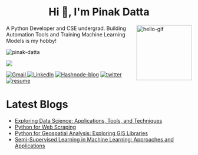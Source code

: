 <h1 align="center">Hi 👋, I'm Pinak Datta</h1>
<img align="right" src="https://media0.giphy.com/media/XO8RMtRaK73isIt0i2/giphy.gif?cid=ecf05e471cacapm5kqnrcjeu83z9rd4dmq11t4gkaib3p9g2&ep=v1_gifs_search&rid=giphy.gif&ct=g" width="150px" alt="hello-gif"/> 

A Python Developer and CSE undergrad. Building Automation Tools and Training Machine Learning Models is my hobby! 

<!---<h3 align="center">A Python Developer and Tech Writer from India</h3>  -->

<p align="left"> <img src="https://komarev.com/ghpvc/?username=pinak-datta&label=Profile%20views&color=0e75b6&style=flat" alt="pinak-datta" /> </p>

<p>
<img src="https://github-profile-trophy.vercel.app/?username=pinak-datta&no-bg=false&no-frame=false">
</p>



 <p>
  <a href="mailto:pinakdatta2002@gmail.com"> <img alt="Gmail" src="https://img.shields.io/badge/Gmail-D14836?style=for-the-badge&logo=gmail&logoColor=white" /> </a>
 <a href="https://www.linkedin.com/in/pinak-datta/"><img alt="LinkedIn" src="https://img.shields.io/badge/linkedin-%230077B5.svg?&style=for-the-badge&logo=linkedin&logoColor=white"/></a>
  <a href="https://pinakdatta.hashnode.dev/"><img alt="Hashnode-blog" src="https://img.shields.io/badge/Hashnode-2962FF?style=for-the-badge&logo=hashnode&logoColor=white" ></a>
   <a href="https://twitter.com/PinakDatta2002"><img alt="twitter" src="https://img.shields.io/badge/twitter-00ACEE?style=for-the-badge&logo=twitter&logoColor=white"></a>
<a href="https://drive.google.com/file/d/1OgJw1KZcmXtYdkuyWr0xM9PBuAubAInp/view"><img alt="resume" src="https://img.shields.io/badge/Resume-FFAB4C?style=for-the-badge"></a>

 </p>


# Latest Blogs
<!-- HASHNODE_BLOG:START -->
- [Exploring Data Science: Applications, Tools, and Techniques](https://medium.com/@pinakdatta/exploring-data-science-applications-tools-and-techniques-4326e361334d)
- [Python for Web Scraping](https://medium.com/@pinakdatta/python-for-web-scraping-extracting-insights-from-the-web-fd8e98d94b47)
- [Python for Geospatial Analysis: Exploring GIS Libraries](https://medium.com/@pinakdatta/python-for-geospatial-analysis-exploring-gis-libraries-b999669d3ee9)
- [Semi-Supervised Learning in Machine Learning: Approaches and Applications](https://medium.com/@pinakdatta/semi-supervised-learning-in-machine-learning-approaches-and-applications-8f60fb45e9d6)

